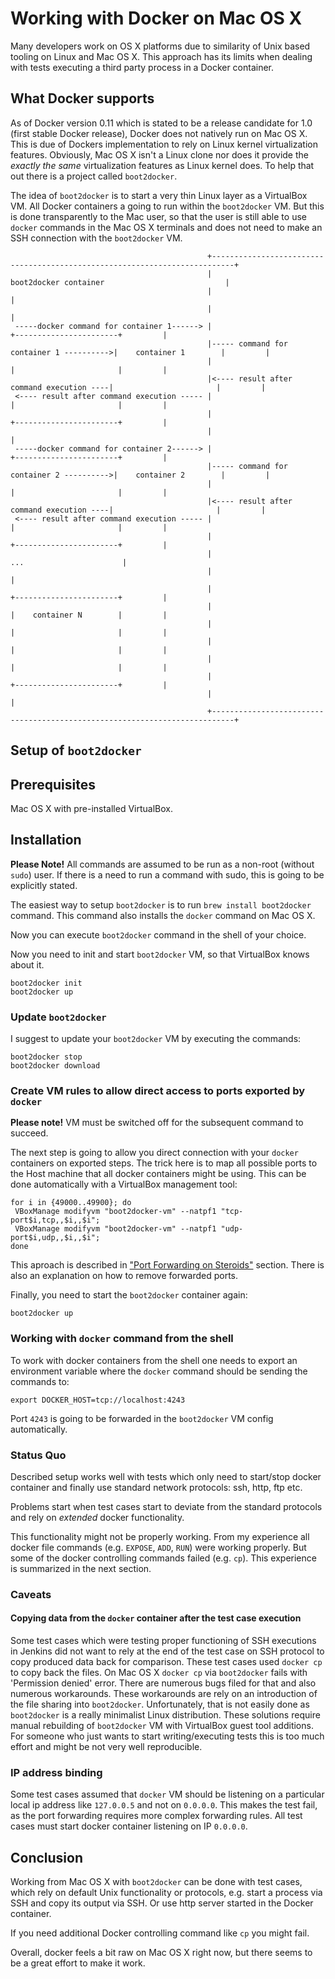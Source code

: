 # Working with Docker on Mac OS X

Many developers work on OS X platforms due to similarity of Unix based tooling on Linux and Mac OS X. This approach
has its limits when dealing with tests executing a third party process in a Docker container.

## What Docker supports

As of Docker version 0.11 which is stated to be a release candidate for 1.0 (first stable Docker release), Docker does
not natively run on Mac OS X. This is due of Dockers implementation to rely on Linux kernel virtualization features.
Obviously, Mac OS X isn't a Linux clone nor does it provide the *exactly the same* virtualization features as Linux
kernel does. To help that out there is a project called `boot2docker`.

The idea of `boot2docker` is to start a very thin Linux layer as a VirtualBox VM. All Docker containers a going to run
within the `boot2docker` VM. But this is done transparently to the Mac user, so that the user is still able to use
`docker` commands in the Mac OS X terminals and does not need to make an SSH connection with the `boot2docker` VM.

                                                +---------------------------------------------------------------------------+
                                                |                           boot2docker container                           |
                                                |                                                                           |
                                                |                                                                           |
     -----docker command for container 1------> |                                         +-----------------------+         |
                                                |----- command for container 1 ---------->|    container 1        |         |
                                                |                                         |                       |         |
                                                |<---- result after command execution ----|                       |         |
     <---- result after command execution ----- |                                         |                       |         |
                                                |                                         +-----------------------+         |
                                                |                                                                           |
     -----docker command for container 2------> |                                         +-----------------------+         |
                                                |----- command for container 2 ---------->|    container 2        |         |
                                                |                                         |                       |         |
                                                |<---- result after command execution ----|                       |         |
     <---- result after command execution ----- |                                         |                       |         |
                                                |                                         +-----------------------+         |
                                                |                                                  ...                      |
                                                |                                                                           |
                                                |                                         +-----------------------+         |
                                                |                                         |    container N        |         |
                                                |                                         |                       |         |
                                                |                                         |                       |         |
                                                |                                         |                       |         |
                                                |                                         +-----------------------+         |
                                                |                                                                           |
                                                +---------------------------------------------------------------------------+


## Setup of `boot2docker`

## Prerequisites

Mac OS X with pre-installed VirtualBox.


## Installation

**Please Note!** All commands are assumed to be run as a non-root (without `sudo`) user. If there is a need to run a
command with sudo, this is going to be explicitly stated.

The easiest way to setup `boot2docker` is to run `brew install boot2docker` command. This command also installs the
`docker` command on Mac OS X.

Now you can execute `boot2docker` command in the shell of your choice.

Now you need to init and start `boot2docker` VM, so that VirtualBox knows about it.

    boot2docker init
    boot2docker up


### Update `boot2docker`

I suggest to update your `boot2docker` VM by executing the commands:

    boot2docker stop
    boot2docker download


### Create VM rules to allow direct access to ports exported by `docker`

**Please note!** VM must be switched off for the subsequent command to succeed.

The next step is going to allow you direct connection with your `docker` containers on exported steps. The trick here
is to map all possible ports to the Host machine that all docker containers might be using. This can be done
automatically with a VirtualBox management tool:

    for i in {49000..49900}; do
     VBoxManage modifyvm "boot2docker-vm" --natpf1 "tcp-port$i,tcp,,$i,,$i";
     VBoxManage modifyvm "boot2docker-vm" --natpf1 "udp-port$i,udp,,$i,,$i";
    done

This aproach is described in ["Port Forwarding on Steroids"](https://github.com/boot2docker/boot2docker/blob/master/doc/WORKAROUNDS.md)
section. There is also an explanation on how to remove forwarded ports.

Finally, you need to start the `boot2docker` container again:

    boot2docker up

### Working with `docker` command from the shell

To work with docker containers from the shell one needs to export an environment variable where the `docker` command
should be sending the commands to:

    export DOCKER_HOST=tcp://localhost:4243

Port `4243` is going to be forwarded in the `boot2docker` VM config automatically.

### Status Quo

Described setup works well with tests which only need to start/stop docker container and finally use standard network
protocols: ssh, http, ftp etc.

Problems start when test cases start to deviate from the standard protocols and rely on _extended_ docker functionality.

This functionality might not be properly working. From my experience all docker file commands (e.g. `EXPOSE`, `ADD`, `RUN`)
were working properly. But some of the docker controlling commands failed (e.g. `cp`). This experience is summarized in
the next section.

### Caveats

#### Copying data from the `docker` container after the test case execution

Some test cases which were testing proper functioning of SSH executions in Jenkins did not want to rely at the end of
the test case on SSH protocol to copy produced data back for comparison. These test cases used `docker cp` to copy back
the files. On Mac OS X `docker cp` via `boot2docker` fails with 'Permission denied' error. There are numerous bugs filed
for that and also numerous workarounds. These workarounds are rely on an introduction of the file sharing into
`boot2docker`. Unfortunately, that is not easily done as `boot2docker` is a really minimalist Linux distribution. These
solutions require manual rebuilding of `boot2docker` VM with VirtualBox guest tool additions. For someone who just wants
to start writing/executing tests this is too much effort and might be not very well reproducible.

### IP address binding

Some test cases assumed that `docker` VM should be listening on a particular local ip address like `127.0.0.5` and not
on `0.0.0.0`. This makes the test fail, as the port forwarding requires more complex forwarding rules. All test cases
must start docker container listening on IP `0.0.0.0`.


## Conclusion

Working from Mac OS X with `boot2docker` can be done with test cases, which rely on default Unix functionality
or protocols, e.g. start a process via SSH and copy its output via SSH. Or use http server started in the Docker
container.

If you need additional Docker controlling command like `cp` you might fail.

Overall, docker feels a bit raw on Mac OS X right now, but there seems to be a great effort to make it work.
